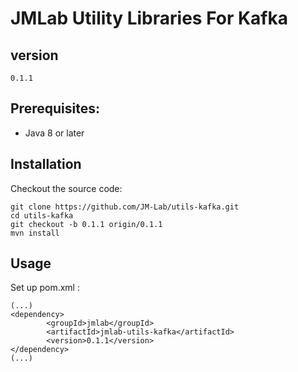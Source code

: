 JMLab Utility Libraries For Kafka
=================================
## version
	0.1.1

## Prerequisites:
* Java 8 or later

## Installation

Checkout the source code:

    git clone https://github.com/JM-Lab/utils-kafka.git
    cd utils-kafka
    git checkout -b 0.1.1 origin/0.1.1 
    mvn install

## Usage
Set up pom.xml :

    (...)
    <dependency>
			<groupId>jmlab</groupId>
			<artifactId>jmlab-utils-kafka</artifactId>
			<version>0.1.1</version>
	</dependency>
    (...)